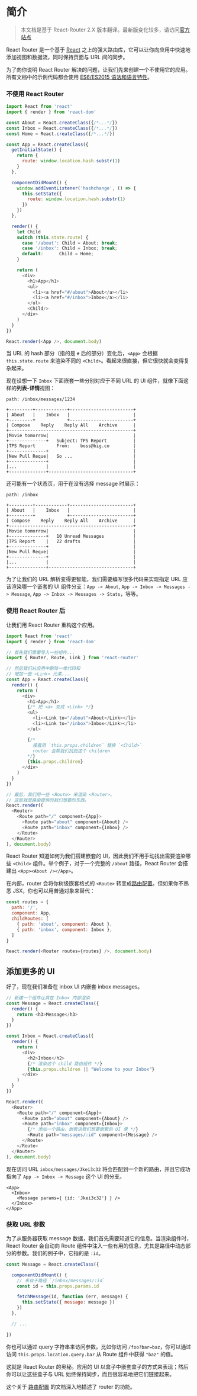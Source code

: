 # 简介

> 本文档是基于 React-Router 2.X 版本翻译。最新版变化较多，请访问[官方站点](https://reacttraining.com/react-router/web/guides/philosophy)

React Router 是一个基于 [React](http://facebook.github.io/react/)  之上的强大路由库，它可以让你向应用中快速地添加视图和数据流，同时保持页面与 URL 间的同步。

为了向你说明 React Router 解决的问题，让我们先来创建一个不使用它的应用。所有文档中的示例代码都会使用 [ES6/ES2015 语法和语言特性](https://github.com/lukehoban/es6features#readme)。

### 不使用 React Router

```js
import React from 'react'
import { render } from 'react-dom'

const About = React.createClass({/*...*/})
const Inbox = React.createClass({/*...*/})
const Home = React.createClass({/*...*/})

const App = React.createClass({
  getInitialState() {
    return {
      route: window.location.hash.substr(1)
    }
  },

  componentDidMount() {
    window.addEventListener('hashchange', () => {
      this.setState({
        route: window.location.hash.substr(1)
      })
    })
  },

  render() {
    let Child
    switch (this.state.route) {
      case '/about': Child = About; break;
      case '/inbox': Child = Inbox; break;
      default:      Child = Home;
    }

    return (
      <div>
        <h1>App</h1>
        <ul>
          <li><a href="#/about">About</a></li>
          <li><a href="#/inbox">Inbox</a></li>
        </ul>
        <Child/>
      </div>
    )
  }
})

React.render(<App />, document.body)
```

当 URL 的 hash 部分（指的是 `#` 后的部分）变化后，`<App>` 会根据 `this.state.route` 来渲染不同的 `<Child>`。看起来很直接，但它很快就会变得复杂起来。

现在设想一下 `Inbox` 下面嵌套一些分别对应于不同 URL 的 UI 组件，就像下面这样的**列表-详情**视图：

```
path: /inbox/messages/1234

+---------+------------+------------------------+
| About   |    Inbox   |                        |
+---------+            +------------------------+
| Compose    Reply    Reply All    Archive      |
+-----------------------------------------------+
|Movie tomorrow|                                |
+--------------+   Subject: TPS Report          |
|TPS Report        From:    boss@big.co         |
+--------------+                                |
|New Pull Reque|   So ...                       |
+--------------+                                |
|...           |                                |
+--------------+--------------------------------+
```

还可能有一个状态页，用于在没有选择 message 时展示：

```
path: /inbox

+---------+------------+------------------------+
| About   |    Inbox   |                        |
+---------+            +------------------------+
| Compose    Reply    Reply All    Archive      |
+-----------------------------------------------+
|Movie tomorrow|                                |
+--------------+   10 Unread Messages           |
|TPS Report    |   22 drafts                    |
+--------------+                                |
|New Pull Reque|                                |
+--------------+                                |
|...           |                                |
+--------------+--------------------------------+
```

为了让我们的 URL 解析变得更智能，我们需要编写很多代码来实现指定 URL 应该渲染哪一个嵌套的 UI 组件分支：`App -> About`, `App -> Inbox -> Messages -> Message`, `App -> Inbox -> Messages -> Stats`，等等。

### 使用 React Router 后

让我们用 React Router 重构这个应用。

```js
import React from 'react'
import { render } from 'react-dom'

// 首先我们需要导入一些组件...
import { Router, Route, Link } from 'react-router'

// 然后我们从应用中删除一堆代码和
// 增加一些 <Link> 元素...
const App = React.createClass({
  render() {
    return (
      <div>
        <h1>App</h1>
        {/* 把 <a> 变成 <Link> */}
        <ul>
          <li><Link to="/about">About</Link></li>
          <li><Link to="/inbox">Inbox</Link></li>
        </ul>

        {/*
          接着用 `this.props.children` 替换 `<Child>`
          router 会帮我们找到这个 children
        */}
        {this.props.children}
      </div>
    )
  }
})

// 最后，我们用一些 <Route> 来渲染 <Router>。
// 这些就是路由提供的我们想要的东西。
React.render((
  <Router>
    <Route path="/" component={App}>
      <Route path="about" component={About} />
      <Route path="inbox" component={Inbox} />
    </Route>
  </Router>
), document.body)
```

React Router 知道如何为我们搭建嵌套的 UI，因此我们不用手动找出需要渲染哪些 `<Child>` 组件。举个例子，对于一个完整的 `/about` 路径，React Router 会搭建出 `<App><About /></App>`。

在内部，router 会将你树级嵌套格式的 `<Route>` 转变成[路由配置](/docs/Glossary.md#routeconfig)。但如果你不熟悉 JSX，你也可以用普通对象来替代：

```js
const routes = {
  path: '/',
  component: App,
  childRoutes: [
    { path: 'about', component: About },
    { path: 'inbox', component: Inbox },
  ]
}

React.render(<Router routes={routes} />, document.body)
```

## 添加更多的 UI

好了，现在我们准备在 inbox UI 内嵌套 inbox messages。

```js
// 新建一个组件让其在 Inbox 内部渲染
const Message = React.createClass({
  render() {
    return <h3>Message</h3>
  }
})

const Inbox = React.createClass({
  render() {
    return (
      <div>
        <h2>Inbox</h2>
        {/* 渲染这个 child 路由组件 */}
        {this.props.children || "Welcome to your Inbox"}
      </div>
    )
  }
})

React.render((
  <Router>
    <Route path="/" component={App}>
      <Route path="about" component={About} />
      <Route path="inbox" component={Inbox}>
        {/* 添加一个路由，嵌套进我们想要嵌套的 UI 里 */}
        <Route path="messages/:id" component={Message} />
      </Route>
    </Route>
  </Router>
), document.body)
```

现在访问 URL `inbox/messages/Jkei3c32` 将会匹配到一个新的路由，并且它成功指向了 `App -> Inbox -> Message` 这个 UI 的分支。

```
<App>
  <Inbox>
    <Message params={ {id: 'Jkei3c32'} } />
  </Inbox>
</App>
```

### 获取 URL 参数

为了从服务器获取 message 数据，我们首先需要知道它的信息。当渲染组件时，React Router 会自动向 Route 组件中注入一些有用的信息，尤其是路径中动态部分的参数。我们的例子中，它指的是 `:id`。

```js
const Message = React.createClass({

  componentDidMount() {
    // 来自于路径 `/inbox/messages/:id`
    const id = this.props.params.id

    fetchMessage(id, function (err, message) {
      this.setState({ message: message })
    })
  },

  // ...

})
```

你也可以通过 query 字符串来访问参数。比如你访问 `/foo?bar=baz`，你可以通过访问 `this.props.location.query.bar` 从 Route 组件中获得 `"baz"` 的值。

这就是 React Router 的奥秘。应用的 UI 以盒子中嵌套盒子的方式来表现；然后你可以让这些盒子与 URL 始终保持同步，而且很容易地把它们链接起来。

这个关于 [路由配置](/docs/guides/basics/RouteConfiguration.md) 的文档深入地描述了 router 的功能。
